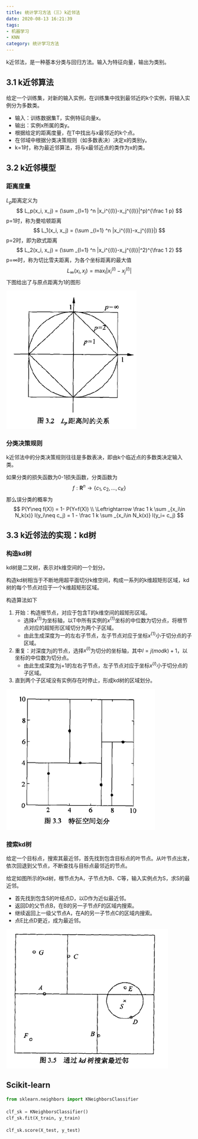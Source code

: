 ```yaml
---
title: 统计学习方法（三）k近邻法
date: 2020-08-13 16:21:39
tags:
- 机器学习
- KNN
category: 统计学习方法
---
```


k近邻法，是一种基本分类与回归方法。输入为特征向量，输出为类别。

<!--more-->

## 3.1 k近邻算法

给定一个训练集，对新的输入实例，在训练集中找到最邻近的k个实例，将输入实例分为多数类。

- 输入：训练数据集T，实例特征向量x。
- 输出：实例x所属的类y。
- 根据给定的距离度量，在T中找出与x最邻近的k个点。
- 在邻域中根据分类决策规则（如多数表决）决定x的类别y。
- k=1时，称为最近邻算法，将与x最邻近点的类作为x的类。

## 3.2 k近邻模型

### 距离度量

$L_p$距离定义为
$$
L_p(x_i, x_j) = (\sum _{l=1} ^n |x_i^{(l)}-x_j^{(l)}|^p)^{\frac 1 p}
$$
p=1时，称为曼哈顿距离
$$
L_1(x_i, x_j) = (\sum _{l=1} ^n |x_i^{(l)}-x_j^{(l)}|)
$$
p=2时，即为欧式距离
$$
L_2(x_i, x_j) = (\sum _{l=1} ^n |x_i^{(l)}-x_j^{(l)}|^2)^{\frac 1 2}
$$
p=∞时，称为切比雪夫距离，为各个坐标距离的最大值
$$
L_\infty(x_i, x_j) = \max_l |x_i^{(l)}-x_j^{(l)}|
$$
下图给出了与原点距离为1的图形

![](统计学习方法（三）k近邻法/1.png)

### 分类决策规则

k近邻法中的分类决策规则往往是多数表决，即由k个临近点的多数类决定输入类。

如果分类的损失函数为0-1损失函数，分类函数为
$$
f: \mathbf R^n \rightarrow \{c_1, c_2, ..., c_K\}
$$
那么误分类的概率为
$$
P(Y\neq f(X)) = 1- P(Y=f(X)) \\
\Leftrightarrow \frac 1 k \sum _{x_i\in N_k(x)} I(y_i\neq c_j) = 1 - \frac 1 k \sum _{x_i\in N_k(x)} I(y_i= c_j)
$$
## 3.3 k近邻法的实现：kd树

### 构造kd树

kd树是二叉树，表示对k维空间的一个划分。

构造kd树相当于不断地用超平面切分k维空间，构成一系列的k维超矩形区域，kd树的每个节点对应于一个k维超矩形区域。

构造算法如下

1. 开始：构造根节点，对应于包含T的k维空间的超矩形区域。
   - 选择$x^{(1)}$为坐标轴，以T中所有实例的$x^{(1)}$坐标的中位数为切分点，将根节点对应的超矩形区域切分为两个子区域。
   - 由此生成深度为一的左右子节点，左子节点对应于坐标$x^{(1)}$小于切分点的子区域。
2. 重复：对深度为j的节点，选择$x^{(l)}$为切分的坐标轴，其中$l=j(mod k)+1$，以坐标的中位数为切分点。
   - 由此生成深度为j+1的左右子节点，左子节点对应于坐标$x^{(l)}$小于切分点的子区域。
3. 直到两个子区域没有实例存在时停止，形成kd树的区域划分。

![](统计学习方法（三）k近邻法/2.png)

### 搜索kd树

给定一个目标点，搜索其最近邻，首先找到包含目标点的叶节点。从叶节点出发，依次回退到父节点，不断查找与目标点最邻近的节点。

给定如图所示的kd树，根节点为A，子节点为B、C等，输入实例点为S，求S的最近邻。

- 首先找到包含S的叶结点D，以D作为近似最近邻。
- 返回D的父节点B，在B的另一子节点F的区域内搜索。
- 继续返回上一级父节点A，在A的另一子节点C的区域内搜索。
- 点E比点D更近，成为最近邻。

![](统计学习方法（三）k近邻法/3.png)

## Scikit-learn

```python
from sklearn.neighbors import KNeighborsClassifier

clf_sk = KNeighborsClassifier()
clf_sk.fit(X_train, y_train)

clf_sk.score(X_test, y_test)
```
